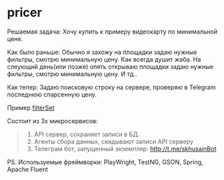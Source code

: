 # pricer

Решаемая задача:
Хочу купить к примеру видеокарту по минимальной цене.

Как было раньше: Обычно я захожу на площадки задаю нужные фильтры, смотрю минимальную цену. Как всегда душит жаба. 
    На слеующий день(или позже) опять открываю площадки задаю нужные фильтры, смотрю минимальную цену. И тд..

Как тепер: Задаю поисковую строку на сервере, проверяю в Telegram последнюю спарсенную цену.

Пример [filterSet](dataAgents/dataSet.json)


Состоит из 3х микросервисов:
> 1. API сервер, сохраняет записи в БД.
> 2. Агенты сбора данных, скидывают записи API серверу
> 3. Телеграм бот, запущенный экземпляр: http://t.me/skhusainBot


PS. Используемые фреймворки: PlayWright, TestNG, GSON, Spring, Apache Fluent
